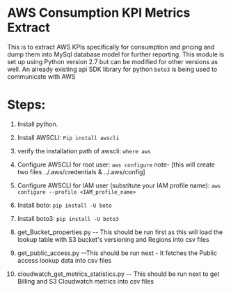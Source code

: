 # AWS Consumption KPI Metrics Extract
This is to extract AWS KPIs specifically for consumption and pricing and dump them into MySql database model for further reporting.
This module is set up using Python version 2.7 but can be modified for other versions as well. An already existing api SDK library for python `boto3` is being used to communicate with AWS


# Steps:

1. Install python. 

2. Install AWSCLI:
  `Pip install awscli`

3. verify the installation path of awscli:
  `where aws`

4. Configure AWSCLI for root user:
  `aws configure`
  note- [this will create two files ../.aws/credentials  &  ../.aws/config]

5. Configure AWSCLI for IAM user (substitute your IAM profile name):
  `aws configure --profile <IAM_profile_name>`

6. Install boto:
  `pip install -U boto`

7. Install boto3:
  `pip install -U boto3`

8. get_Bucket_properties.py -- This should be run first as this will load the lookup table with S3 bucket's versioning and Regions into csv files

9. get_public_access.py --This should be run next - It fetches the Public access lookup data into csv files

10. cloudwatch_get_metrics_statistics.py -- This should be run next to get Billing and S3 Cloudwatch metrics into csv files

